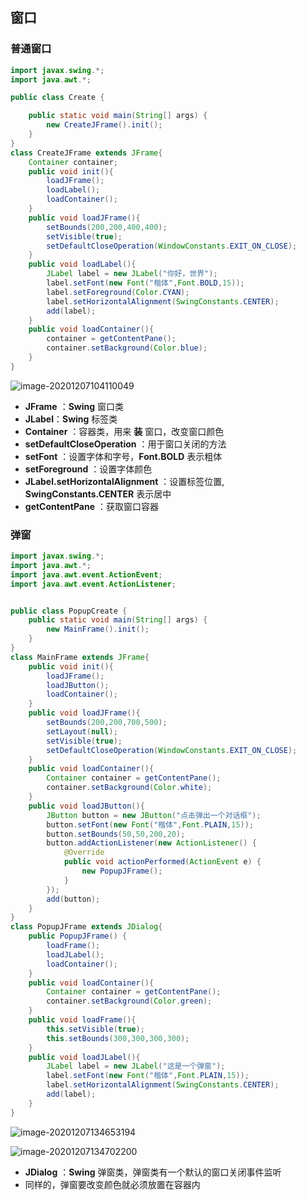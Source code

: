 ## 窗口

### 普通窗口

```java
import javax.swing.*;
import java.awt.*;

public class Create {

    public static void main(String[] args) {
        new CreateJFrame().init();
    }
}
class CreateJFrame extends JFrame{
    Container container;
    public void init(){
        loadJFrame();
        loadLabel();
        loadContainer();
    }
    public void loadJFrame(){
        setBounds(200,200,400,400);
        setVisible(true);
        setDefaultCloseOperation(WindowConstants.EXIT_ON_CLOSE);
    }
    public void loadLabel(){
        JLabel label = new JLabel("你好，世界");
        label.setFont(new Font("楷体",Font.BOLD,15));
        label.setForeground(Color.CYAN);
        label.setHorizontalAlignment(SwingConstants.CENTER);
        add(label);
    }
    public void loadContainer(){
        container = getContentPane();
        container.setBackground(Color.blue);
    }
}
```

![image-20201207104110049](https://img2020.cnblogs.com/blog/2213660/202012/2213660-20201207104109753-1954636047.png)

- **JFrame** ：**Swing** 窗口类
- **JLabel**：**Swing** 标签类
- **Container** ：容器类，用来 **装** 窗口，改变窗口颜色
- **setDefaultCloseOperation** ：用于窗口关闭的方法
- **setFont** ：设置字体和字号，**Font.BOLD** 表示粗体
- **setForeground** ：设置字体颜色
- **JLabel.setHorizontalAlignment** ：设置标签位置, **SwingConstants.CENTER** 表示居中
- **getContentPane** ：获取窗口容器



### 弹窗

```java
import javax.swing.*;
import java.awt.*;
import java.awt.event.ActionEvent;
import java.awt.event.ActionListener;


public class PopupCreate {
    public static void main(String[] args) {
        new MainFrame().init();
    }
}
class MainFrame extends JFrame{
    public void init(){
        loadJFrame();
        loadJButton();
        loadContainer();
    }
    public void loadJFrame(){
        setBounds(200,200,700,500);
        setLayout(null);
        setVisible(true);
        setDefaultCloseOperation(WindowConstants.EXIT_ON_CLOSE);
    }
    public void loadContainer(){
        Container container = getContentPane();
        container.setBackground(Color.white);
    }
    public void loadJButton(){
        JButton button = new JButton("点击弹出一个对话框");
        button.setFont(new Font("楷体",Font.PLAIN,15));
        button.setBounds(50,50,200,20);
        button.addActionListener(new ActionListener() {
            @Override
            public void actionPerformed(ActionEvent e) {
                new PopupJFrame();
            }
        });
        add(button);
    }
}
class PopupJFrame extends JDialog{
    public PopupJFrame() {
        loadFrame();
        loadJLabel();
        loadContainer();
    }
    public void loadContainer(){
        Container container = getContentPane();
        container.setBackground(Color.green);
    }
    public void loadFrame(){
        this.setVisible(true);
        this.setBounds(300,300,300,300);
    }
    public void loadJLabel(){
        JLabel label = new JLabel("这是一个弹窗");
        label.setFont(new Font("楷体",Font.PLAIN,15));
        label.setHorizontalAlignment(SwingConstants.CENTER);
        add(label);
    }
}
```

![image-20201207134653194](https://img2020.cnblogs.com/blog/2213660/202012/2213660-20201207134653771-1662336384.png)

![image-20201207134702200](https://img2020.cnblogs.com/blog/2213660/202012/2213660-20201207134702606-733422438.png)

- **JDialog** ：**Swing** 弹窗类，弹窗类有一个默认的窗口关闭事件监听
- 同样的，弹窗要改变颜色就必须放置在容器内

